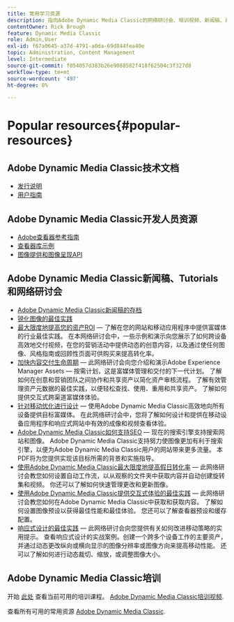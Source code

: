 ```yaml
---
title: 常用学习资源
description: 指向Adobe Dynamic Media Classic的网络研讨会、培训视频、新闻稿、最佳实践信息和开发人员资源的链接。
contentOwner: Rick Brough
feature: Dynamic Media Classic
role: Admin,User
exl-id: f67a0645-a37d-4791-a0da-69d844fea40e
topic: Administration, Content Management
level: Intermediate
source-git-commit: f054057d383b26e9088582f418f62504c3f327d8
workflow-type: tm+mt
source-wordcount: '497'
ht-degree: 8%

---
```


# Popular resources{#popular-resources}

## Adobe Dynamic Media Classic技术文档

* [发行说明](https://experienceleague.adobe.com/en/docs/dynamic-media-developer-resources/release-notes/s7rn2017)
* [用户指南](introduction.md)

## Adobe Dynamic Media Classic开发人员资源

* [Adobe查看器参考指南](https://experienceleague.adobe.com/en/docs/dynamic-media-developer-resources)
* [查看器库示例](https://landing.adobe.com/en/na/dynamic-media/ctir-2755/live-demos.html)
* [图像提供和图像呈现API](https://experienceleague.adobe.com/en/docs/dynamic-media-developer-resources)

## Adobe Dynamic Media Classic新闻稿、Tutorials和网络研讨会

* [Adobe Dynamic Media Classic新闻稿的存档](/help/using/dynamic-media-newsletter.md)
* [锐化图像的最佳实践](/help/using/assets/s7_sharpening_images.pdf)
* [最大限度地提高您的资产ROI](https://adobecustomersuccess.adobeconnect.com/p5ar3hfrrec/?launcher=false&amp;fcsContent=true&amp;pbMode=normal&amp;proto=true)  — 了解在您的网站和移动应用程序中提供富媒体的行业最佳实践。 在本网络研讨会中，一些示例和演示向您展示了如何跨设备高效地交付视频，在您的营销活动中提供动态的创意内容，以及通过使任何图像、风格指南或回顾性页面可供购买来提高转化率。
* [加快内容交付生命周期](https://adobecustomersuccess.adobeconnect.com/p88ducm9pqv/)  — 此网络研讨会向您介绍和演示Adobe Experience Manager Assets — 按需计划，这是富媒体管理和交付的下一代计划。 了解如何在创意和营销团队之间协作和共享资产以简化资产审核流程。 了解有效管理资产元数据的最佳实践，以便轻松查找、使用、重用和共享资产。 了解如何提供交互式跨渠道富媒体体验。
* [针对移动优化进行设计](https://adobecustomersuccess.adobeconnect.com/p6oqd3wydif/?launcher=false&amp;fcsContent=true&amp;pbMode=normal&amp;proto=true)  — 使用Adobe Dynamic Media Classic高效地向所有设备提供目标富媒体。 在此网络研讨会中，您将了解如何设计和提供在移动设备应用程序和响应式网站中有效的成像和视频查看体验。
* [Adobe Dynamic Media Classic如何支持SEO](/help/using/assets/s7_seo.pdf)  — 现在的搜索引擎支持搜索网站和图像。 Adobe Dynamic Media Classic支持努力使图像更加有利于搜索引擎，以便为Adobe Dynamic Media Classic用户的网站带来更多流量。 本PDF将为您提供实现该目标所需的背景和实施指导。
* [使用Adobe Dynamic Media Classic最大限度地提高假日转化率](https://adobecustomersuccess.adobeconnect.com/p32n1yr85c9/?proto=true)  — 此网络研讨会教您如何设置自动工作流，以从观察的文件夹中获取内容并自动创建旋转集和视频。 你还可以了解如何快速管理更改和更新图像。
* [使用Adobe Dynamic Media Classic提供交互式体验的最佳实践](https://seminars.adobeconnect.com/p7wb8ej3u6d/)  — 此网络研讨会教您如何在Adobe Dynamic Media Classic中获取和获取内容。 了解如何设置图像预设以获得最佳性能和最佳体验。 您还可以了解查看器预设和缓存配置。
* [响应式设计的最佳实践](https://offers.adobe.com/en/na/marketing/landings/_40458_responsive_design_live_on_demand_webinar.html)  — 此网络研讨会向您提供有关如何改进移动策略的实用提示。 查看响应式设计的实战案例。创建一个跨多个设备工作的主要资产，并通过动态更改纵向或横向显示的图像分辨率或图像方向来提高移动性能。 还可以了解如何进行动态裁切、缩放，或调整图像大小。

## Adobe Dynamic Media Classic培训

开始 [此处](https://training.adobe.com/training/courses.html#product=adobe-scene7) 查看当前可用的培训课程。
[Adobe Dynamic Media Classic培训视频](https://experienceleague.adobe.com/en/docs/dynamic-media-classic/using/intro/training-videos#intro).

查看所有可用的常用资源 [Adobe Dynamic Media Classic](home.md).
